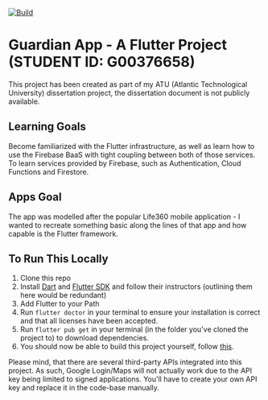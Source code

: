 [![Build](https://github.com/Guardian-App-ATU/guardian_app/actions/workflows/flutter.yml/badge.svg)](https://github.com/Guardian-App-ATU/guardian_app/actions/workflows/flutter.yml)

# Guardian App - A Flutter Project (STUDENT ID: G00376658)
This project has been created as part of my ATU (Atlantic Technological University) dissertation project, the dissertation document is not publicly available.

## Learning Goals
Become familiarized with the Flutter infrastructure, as well as learn how to use the Firebase BaaS with tight coupling between both of those services. To learn services provided by Firebase, such as Authentication, Cloud Functions and Firestore.

## Apps Goal
The app was modelled after the popular Life360 mobile application - I wanted to recreate something basic along the lines of that app and how capable is the Flutter framework.

## To Run This Locally
1. Clone this repo
2. Install [Dart](https://dart.dev/get-dart) and [Flutter SDK](https://docs.flutter.dev/get-started/install) and follow their instructors (outlining them here would be redundant)
3. Add Flutter to your Path
4. Run `flutter doctor` in your terminal to ensure your installation is correct and that all licenses have been accepted.
5. Run `flutter pub get` in your terminal (in the folder you've cloned the project to) to download dependencies.
6. You should now be able to build this project yourself, follow [this](https://docs.flutter.dev/deployment/android).

Please mind, that there are several third-party APIs integrated into this project. As such, Google Login/Maps will not actually work due to the API key being limited to signed applications. You'll have to create your own API key and replace it in the code-base manually.
